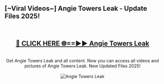 <h2>[~Viral Videos~] Angie Towers Leak - Update Files 2025!</h2>
<br>
<div align="center">
<h2><a href="https://betterlinks.top/A2PfLJ" rel="nofollow">🔴 CLICK HERE 🌐==►► Angie Towers Leak</a></h2>
<br>
Get Angie Towers Leak and all content. Now you can access all videos and pictures of Angie Towers Leak. New Updated Files 2025!
<br>
<br>
<a href="https://betterlinks.top/A2PfLJ" rel="nofollow" data-target="animated-image.originalLink"><img src="https://i.ibb.co.com/WyWwxjT/player-gif2.gif" alt="Angie Towers Leak" style="max-width: 100%; display: inline-block;" data-target="animated-image.originalImage"></a>
</div>
<br>
